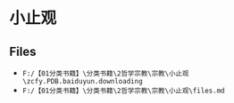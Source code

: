 # 小止观

## Files

- `F:/【01分类书籍】\分类书籍\2哲学宗教\宗教\小止观\zcfy.PDB.baiduyun.downloading`
- `F:/【01分类书籍】\分类书籍\2哲学宗教\宗教\小止观\files.md`
